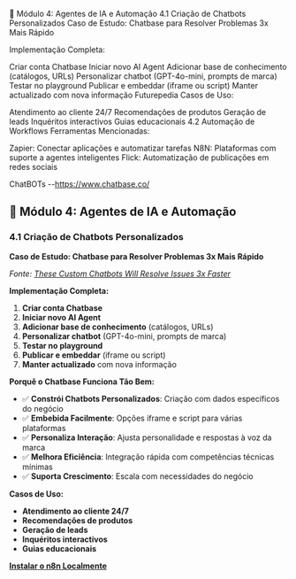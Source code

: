 🤖 Módulo 4: Agentes de IA e Automação
4.1 Criação de Chatbots Personalizados
Caso de Estudo: Chatbase para Resolver Problemas 3x Mais Rápido

Implementação Completa:

Criar conta Chatbase
Iniciar novo AI Agent
Adicionar base de conhecimento (catálogos, URLs)
Personalizar chatbot (GPT-4o-mini, prompts de marca)
Testar no playground
Publicar e embeddar (iframe ou script)
Manter actualizado com nova informação Futurepedia
Casos de Uso:

Atendimento ao cliente 24/7
Recomendações de produtos
Geração de leads
Inquéritos interactivos
Guias educacionais
4.2 Automação de Workflows
Ferramentas Mencionadas:

Zapier: Conectar aplicações e automatizar tarefas
N8N: Plataformas com suporte a agentes inteligentes
Flick: Automatização de publicações em redes sociais


ChatBOTs
--https://www.chatbase.co/



## 🤖 **Módulo 4: Agentes de IA e Automação**

### 4.1 Criação de Chatbots Personalizados

**Caso de Estudo: Chatbase para Resolver Problemas 3x Mais Rápido**

*Fonte: [These Custom Chatbots Will Resolve Issues 3x Faster](https://newsletter.futurepedia.io/p/these-custom-chatbots-will-resolve-issues-3x-faster-06-24-2025)*

**Implementação Completa:**
1. **Criar conta Chatbase**
2. **Iniciar novo AI Agent**
3. **Adicionar base de conhecimento** (catálogos, URLs)
4. **Personalizar chatbot** (GPT-4o-mini, prompts de marca)
5. **Testar no playground**
6. **Publicar e embeddar** (iframe ou script)
7. **Manter actualizado** com nova informação

**Porquê o Chatbase Funciona Tão Bem:**
- ✅ **Constrói Chatbots Personalizados**: Criação com dados específicos do negócio
- ✅ **Embebida Facilmente**: Opções iframe e script para várias plataformas
- ✅ **Personaliza Interação**: Ajusta personalidade e respostas à voz da marca
- ✅ **Melhora Eficiência**: Integração rápida com competências técnicas mínimas
- ✅ **Suporta Crescimento**: Escala com necessidades do negócio

**Casos de Uso:**
- **Atendimento ao cliente 24/7**
- **Recomendações de produtos**
- **Geração de leads**
- **Inquéritos interactivos**
- **Guias educacionais**






**[Instalar o n8n Localmente](https://www.youtube.com/watch?v=-ErfsM2TYsM&ab_channel=NetworkChuck%282%29)**
